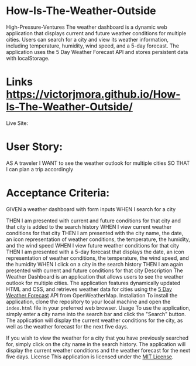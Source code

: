 # How-Is-The-Weather-Outside
High-Pressure-Ventures
The weather dashboard is a dynamic web application that displays current and future weather conditions for multiple cities. Users can search for a city and view its weather information, including temperature, humidity, wind speed, and a 5-day forecast. The application uses the 5 Day Weather Forecast API and stores persistent data with localStorage.

# Links  https://victorjmora.github.io/How-Is-The-Weather-Outside/
Live Site: 
# User Story:
AS A traveler
I WANT to see the weather outlook for multiple cities
SO THAT I can plan a trip accordingly

# Acceptance Criteria:
GIVEN a weather dashboard with form inputs
WHEN I search for a city

THEN I am presented with current and future conditions for that city and that city is added to the search history
WHEN I view current weather conditions for that city
THEN I am presented with the city name, the date, an icon representation of weather conditions, the temperature, the humidity, and the wind speed
WHEN I view future weather conditions for that city
THEN I am presented with a 5-day forecast that displays the date, an icon representation of weather conditions, the temperature, the wind speed, and the humidity
WHEN I click on a city in the search history
THEN I am again presented with current and future conditions for that city
Description
The Weather Dashboard is an application that allows users to see the weather outlook for multiple cities. The application features dynamically updated HTML and CSS, and retrieves weather data for cities using the [5 Day Weather Forecast](https://openweathermap.org/forecast5) API from OpenWeatherMap.
Installation
To install the application, clone the repository to your local machine and open the `index.html` file in your preferred web browser.
Usage
To use the application, simply enter a city name into the search bar and click the "Search" button. The application will display the current weather conditions for the city, as well as the weather forecast for the next five days.

If you wish to view the weather for a city that you have previously searched for, simply click on the city name in the search history. The application will display the current weather conditions and the weather forecast for the next five days.
License
This application is licensed under the [MIT License](https://opensource.org/licenses/MIT).
